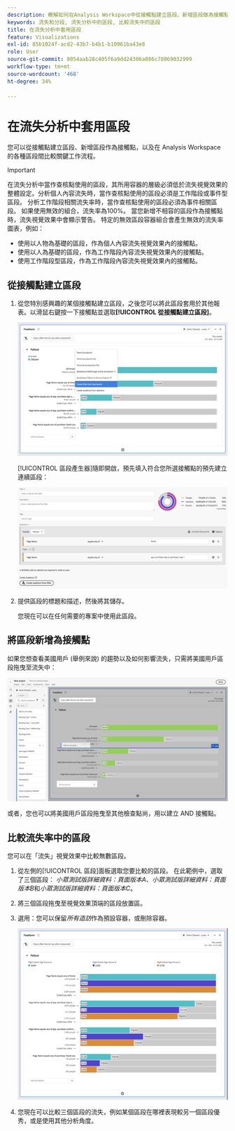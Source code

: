 ```yaml
---
description: 瞭解如何在Analysis Workspace中從接觸點建立區段、新增區段做為接觸點，以及比較各種區段之間的關鍵工作流程。
keywords: 流失和分段, 流失分析中的區段, 比較流失中的區段
title: 在流失分析中套用區段
feature: Visualizations
exl-id: 85b1024f-acd2-43b7-b4b1-b10961ba43e8
role: User
source-git-commit: 8054aab28c405f6a9dd24306a086c78069032999
workflow-type: tm+mt
source-wordcount: '468'
ht-degree: 34%

---
```


# 在流失分析中套用區段

您可以從接觸點建立區段、新增區段作為接觸點，以及在 Analysis Workspace 的各種區段間比較關鍵工作流程。

>[!IMPORTANT]
>
>在流失分析中當作查核點使用的區段，其所用容器的層級必須低於流失視覺效果的整體設定。分析個人內容流失時，當作查核點使用的區段必須是工作階段或事件型區段。 分析工作階段相關流失率時，當作查核點使用的區段必須為事件相關區段。 如果使用無效的組合，流失率為100%。 當您新增不相容的區段作為接觸點時，流失視覺效果中會顯示警告。 特定的無效區段容器組合會產生無效的流失率圖表，例如：
>
>* 使用以人物為基礎的區段，作為個人內容流失視覺效果內的接觸點。
>* 使用以人為基礎的區段，作為工作階段內容流失視覺效果內的接觸點。
>* 使用工作階段型區段，作為工作階段內容流失視覺效果內的接觸點。
<!-- Should we add B2B context here?
* [!BADGE B2B Edition]{type=Informative url="https://experienceleague.adobe.com/zh-hant/docs/analytics-platform/using/cja-overview/cja-b2b/cja-b2b-edition" newtab=true tooltip="Customer Journey Analytics B2B Edition"} Usimg a B2B container based segment as a touchpoint inside a non-container based context Fallout visualization.
* -->

## 從接觸點建立區段

1. 從您特別感興趣的某個接觸點建立區段，之後您可以將此區段套用於其他報表。以滑鼠右鍵按一下接觸點並選取&#x200B;**[!UICONTROL 從接觸點建立區段]**。

   ![反白顯示「從接觸點建立區段」的「接觸點」下拉式功能表。](assets/fallout-createfilter.png)

   [!UICONTROL 區段產生器]隨即開啟，預先填入符合您所選接觸點的預先建立連續區段：

   ![區段產生器會顯示預先填入和預先建立的循序區段。](assets/fallout-definefilter.png)

1. 提供區段的標題和描述，然後將其儲存。

   您現在可以在任何需要的專案中使用此區段。

## 將區段新增為接觸點

如果您想查看美國用戶 (舉例來說) 的趨勢以及如何影響流失，只需將美國用戶區段拖曳至流失中：

![已選取並反白顯示美國使用者區段，以拖曳至流失中。](assets/fallout-addfilter.png)

或者，您也可以將美國用戶區段拖曳至其他檢查點尚，用以建立 AND 接觸點。

## 比較流失率中的區段

您可以在「流失」視覺效果中比較無數區段。

1. 從左側的[!UICONTROL 區段]面板選取您要比較的區段。 在此範例中，選取了三個區段： *小眾測試版詳細資料：頁面版本A*、*小眾測試版詳細資料：頁面版本B*&#x200B;和&#x200B;*小眾測試版詳細資料：頁面版本C*。
1. 將三個區段拖曳至視覺效果頂端的區段放置區。


1. 選用：您可以保留&#x200B;*所有造訪*&#x200B;作為預設容器，或刪除容器。

   ![在上一步中拖曳的「流失」顯示「所有造訪」以及兩個區段。](assets/fallout-multiplefilters.png)

1. 您現在可以比較三個區段的流失，例如某個區段在哪裡表現較另一個區段優秀，或是使用其他分析角度。
